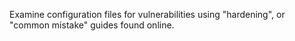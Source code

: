 Examine configuration files for vulnerabilities  using "hardening", or "common mistake" guides found online.
